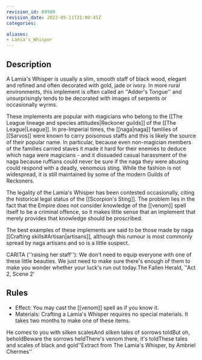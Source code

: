 ```yaml
---
revision_id: 89989
revision_date: 2022-05-11T21:00:45Z
categories:

aliases:
- Lamia's_Whisper
---
```


## Description
A Lamia's Whisper is usually a slim, smooth staff of black wood, elegant and refined and often decorated with gold, jade or ivory. In more rural environments, this implement is often called an ''Adder's Tongue'' and unsurprisingly tends to be decorated with images of serpents or occasionally wyrms. 

These implements are popular with magicians who belong to the [[The League lineage and species attitudes|Reckoner guilds]] of the [[The League|League]]. In pre-Imperial times, the [[naga|naga]] families of [[Sarvos]] were known to carry poisonous staffs and this is likely the source of their popular name. In particular, because even non-magician members of the families carried staves it made it hard for their enemies to deduce which naga were magicians - and it dissuaded casual harassment of the naga because ruffians could never be sure if the naga they were abusing could respond with a deadly, venomous sting. While the fashion is not widespread, it is still maintained by some of the modern Guilds of Reckoners.

The legality of the Lamia's Whisper has been contested occasionally, citing the historical legal status of the [[Scorpion's Sting]]. The problem lies in the fact that the Empire does not consider knowledge of the [[venom]] spell itself to be a criminal offence, so it makes little sense that an implement that merely provides that knowledge should be proscribed.

The best examples of these implements are said to be those made by naga [[Crafting skills#Artisan|artisans]], although this rumour is most commonly spread by naga artisans and so is a little suspect.  

CARITA (''raising her staff''): We don't need to equip everyone with one of these little beauties. We just need to make sure there's enough of them to make you wonder whether your luck's run out today.The Fallen Herald, ''Act 2, Scene 2'

## Rules

* Effect: You may cast the [[venom]] spell as if you know it.
* Materials: Crafting a Lamia's Whisper requires no special materials. It takes two months to make one of these items.


He comes to you with silken scalesAnd silken tales of sorrows toldBut oh, beholdBeware the sorrows heldThere's venom there, it's toldThese tales and scales of black and gold''Extract from The Lamia's Whisper, by Ambriel Chermes''